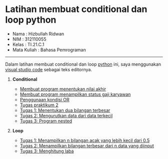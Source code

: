  # Latihan membuat conditional dan loop python   

* Nama          : Hizbullah Ridwan
* NIM           : 312110055
* Kelas         : TI.21.C.1
* Mata Kuliah   : Bahasa Pemrograman
----------------------------------
Dalam latihan membuat conditional dan loop [python](https://www.python.org/) ini, saya menggunakan [visual studio code](https://code.visualstudio.com/) sebagai teks editornya.     

1. **Conditional**     
   * [Membuat program menentukan nilai akhir](https://code.visualstudio.com/)         
   * [Membuat program menampilkan status gaji karyawan](https://code.visualstudio.com/)    
   * [Penggunaan kondisi OR](https://code.visualstudio.com/)      
   * [Tugas praktikum 2](https://code.visualstudio.com/)      
   * [Tugas 1: Menentukan dua bilangan terbesar](https://code.visualstudio.com/)      
   * [Tugas 2: Mengurutkan data dari data terkecil](https://code.visualstudio.com/)       
   * [Tugas 3: Program nested](https://code.visualstudio.com/)            

2. **Loop**
   * [Tugas 1: Menampilkan n bilangan acak yang lebih kecil dari 0.5](https://code.visualstudio.com/)
   * [Tugas 2: Menampilkan bilangan terbesar dari n data yang diinput](https://code.visualstudio.com/)
   * [Tugas 3: Menghitung laba](https://code.visualstudio.com/)
